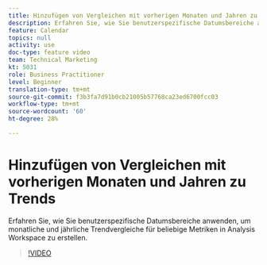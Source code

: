 ```yaml
---
title: Hinzufügen von Vergleichen mit vorherigen Monaten und Jahren zu Trends
description: Erfahren Sie, wie Sie benutzerspezifische Datumsbereiche anwenden, um monatliche und jährliche Trendvergleiche für beliebige Metriken in Analysis Workspace zu erstellen.
feature: Calendar
topics: null
activity: use
doc-type: feature video
team: Technical Marketing
kt: 5031
role: Business Practitioner
level: Beginner
translation-type: tm+mt
source-git-commit: f3b3fa7d91b0cb21005b57768ca23ed6700fcc03
workflow-type: tm+mt
source-wordcount: '60'
ht-degree: 28%

---
```



# Hinzufügen von Vergleichen mit vorherigen Monaten und Jahren zu Trends

Erfahren Sie, wie Sie benutzerspezifische Datumsbereiche anwenden, um monatliche und jährliche Trendvergleiche für beliebige Metriken in Analysis Workspace zu erstellen.

>[!VIDEO](https://video.tv.adobe.com/v/33772/?quality=12)
